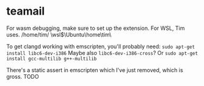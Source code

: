 # teamail

For wasm debugging, make sure to set up the extension.
For WSL, Tim uses.
/home/tim/ \\wsl$\Ubuntu\home\tim\

To get clangd working with emscripten, you'll probably need:
`sudo apt-get install libc6-dev-i386`
Maybe also `libc6-dev-i386-cross`? Or
`sudo apt-get install gcc-multilib g++-multilib`

There's a static assert in emscripten which I've just removed, which is gross. TODO
